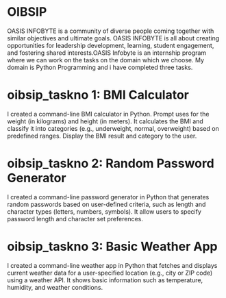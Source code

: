 # OIBSIP
OASIS INFOBYTE is a community of diverse people coming together with similar objectives and ultimate goals. OASIS INFOBYTE is all about creating opportunities for leadership development, learning, student engagement, and fostering shared interests.OASIS Infobyte is an internship program where we can work on the tasks on the domain which we choose. My domain is Python Programming and i have completed three tasks.

# oibsip_taskno 1: BMI Calculator
I created a command-line BMI calculator in Python. Prompt uses for the weight (in kilograms) and height (in meters). It calculates the BMI and classify it into categories (e.g., underweight, normal, overweight) based on predefined ranges. Display the BMI result and category to the user.

# oibsip_taskno 2: Random Password Generator
I created a command-line password generator in Python that generates random passwords based on user-defined criteria, such as length and character types (letters, numbers, symbols). It allow users to specify password length and character set preferences.

# oibsip_taskno 3: Basic Weather App
I created a command-line weather app in Python that fetches and displays current weather data for a user-specified location (e.g., city or ZIP code) using a weather API. It shows basic information such as temperature, humidity, and weather conditions.
